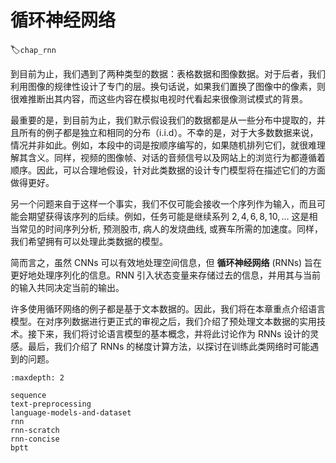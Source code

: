 # 循环神经网络
:label:`chap_rnn`

到目前为止，我们遇到了两种类型的数据：表格数据和图像数据。对于后者，我们利用图像的规律性设计了专门的层。换句话说，如果我们置换了图像中的像素，则很难推断出其内容，而这些内容在模拟电视时代看起来很像测试模式的背景。

最重要的是，到目前为止，我们默示假设我们的数据都是从一些分布中提取的，并且所有的例子都是独立和相同的分布（i.i.d）。不幸的是，对于大多数数据来说，情况并非如此。例如，本段中的词是按顺序编写的，如果随机排列它们，就很难理解其含义。同样，视频的图像帧、对话的音频信号以及网站上的浏览行为都遵循着顺序。因此，可以合理地假设，针对此类数据的设计专门模型将在描述它们的方面做得更好。

另一个问题来自于这样一个事实，我们不仅可能会接收一个序列作为输入，而且可能会期望获得该序列的后续。例如，任务可能是继续系列 $2, 4, 6, 8, 10, \ldots$ 这是相当常见的时间序列分析, 预测股市, 病人的发烧曲线, 或赛车所需的加速度。同样，我们希望拥有可以处理此类数据的模型。

简而言之，虽然 CNNs 可以有效地处理空间信息，但 **循环神经网络** (RNNs) 旨在更好地处理序列化的信息。RNN 引入状态变量来存储过去的信息，并用其与当前的输入共同决定当前的输出。

许多使用循环网络的例子都是基于文本数据的。因此，我们将在本章重点介绍语言模型。在对序列数据进行更正式的审视之后，我们介绍了预处理文本数据的实用技术。接下来，我们将讨论语言模型的基本概念，并将此讨论作为 RNNs 设计的灵感。最后，我们介绍了 RNNs 的梯度计算方法，以探讨在训练此类网络时可能遇到的问题。

```toc
:maxdepth: 2

sequence
text-preprocessing
language-models-and-dataset
rnn
rnn-scratch
rnn-concise
bptt
```

